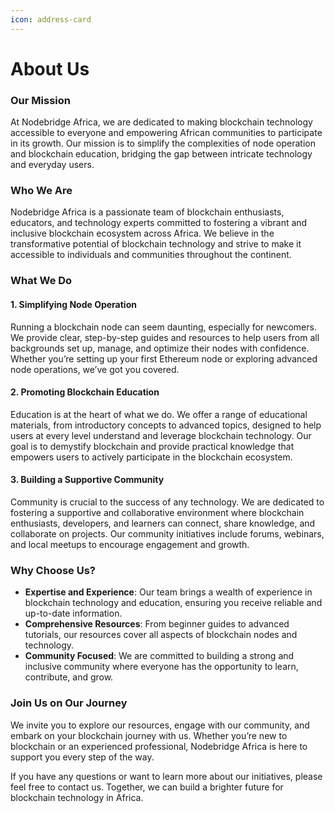 ```yaml
---
icon: address-card
---
```


# About Us

### Our Mission

At Nodebridge Africa, we are dedicated to making blockchain technology accessible to everyone and empowering African communities to participate in its growth. Our mission is to simplify the complexities of node operation and blockchain education, bridging the gap between intricate technology and everyday users.

### Who We Are

Nodebridge Africa is a passionate team of blockchain enthusiasts, educators, and technology experts committed to fostering a vibrant and inclusive blockchain ecosystem across Africa. We believe in the transformative potential of blockchain technology and strive to make it accessible to individuals and communities throughout the continent.

### What We Do

#### **1. Simplifying Node Operation**

Running a blockchain node can seem daunting, especially for newcomers. We provide clear, step-by-step guides and resources to help users from all backgrounds set up, manage, and optimize their nodes with confidence. Whether you’re setting up your first Ethereum node or exploring advanced node operations, we’ve got you covered.

#### **2. Promoting Blockchain Education**

Education is at the heart of what we do. We offer a range of educational materials, from introductory concepts to advanced topics, designed to help users at every level understand and leverage blockchain technology. Our goal is to demystify blockchain and provide practical knowledge that empowers users to actively participate in the blockchain ecosystem.

#### **3. Building a Supportive Community**

Community is crucial to the success of any technology. We are dedicated to fostering a supportive and collaborative environment where blockchain enthusiasts, developers, and learners can connect, share knowledge, and collaborate on projects. Our community initiatives include forums, webinars, and local meetups to encourage engagement and growth.

### Why Choose Us?

* **Expertise and Experience**: Our team brings a wealth of experience in blockchain technology and education, ensuring you receive reliable and up-to-date information.
* **Comprehensive Resources**: From beginner guides to advanced tutorials, our resources cover all aspects of blockchain nodes and technology.
* **Community Focused**: We are committed to building a strong and inclusive community where everyone has the opportunity to learn, contribute, and grow.

### Join Us on Our Journey

We invite you to explore our resources, engage with our community, and embark on your blockchain journey with us. Whether you’re new to blockchain or an experienced professional, Nodebridge Africa is here to support you every step of the way.

If you have any questions or want to learn more about our initiatives, please feel free to contact us. Together, we can build a brighter future for blockchain technology in Africa.
